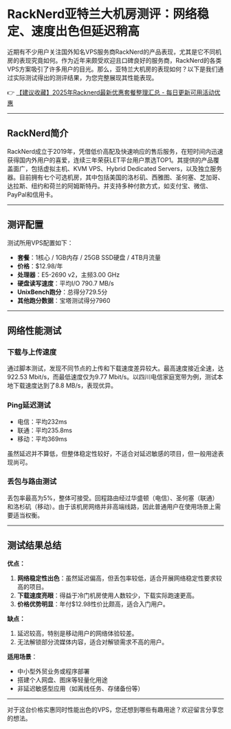 # RackNerd亚特兰大机房测评：网络稳定、速度出色但延迟稍高

近期有不少用户关注国外知名VPS服务商RackNerd的产品表现，尤其是它不同机房的表现究竟如何。作为近年来颇受欢迎且口碑良好的服务商，RackNerd的各类VPS方案吸引了许多用户的目光。那么，亚特兰大机房的表现如何？以下是我们通过实际测试得出的测评结果，为您完整展现其性能表现。

👉 [【建议收藏】2025年Racknerd最新优惠套餐整理汇总 - 每日更新可用活动优惠](https://bit.ly/Rack_Nerd)

---

## RackNerd简介

RackNerd成立于2019年，凭借低价高配及快速响应的售后服务，在短时间内迅速获得国内外用户的喜爱，连续三年荣获LET平台用户票选TOP1。其提供的产品覆盖面广，包括虚拟主机、KVM VPS、Hybrid Dedicated Servers，以及独立服务器。目前拥有七个可选机房，其中包括美国的洛杉矶、西雅图、圣何塞、芝加哥、达拉斯、纽约和荷兰的阿姆斯特丹。并支持多种付款方式，如支付宝、微信、PayPal和信用卡。

---

## 测评配置

测试所用VPS配置如下：
- **套餐**：1核心 / 1GB内存 / 25GB SSD硬盘 / 4TB月流量
- **价格**：$12.98/年
- **处理器**：E5-2690 v2，主频3.00 GHz
- **硬盘读写速度**：平均I/O 790.7 MB/s
- **UnixBench跑分**：总得分729.5分
- **其他跑分数据**：宝塔测试得分7960

---

## 网络性能测试

### 下载与上传速度
通过脚本测试，发现不同节点的上传和下载速度差异较大。最高速度接近全速，达922.53 Mbit/s，而最低速度仅为9.77 Mbit/s。以四川电信家庭宽带为例，测试本地下载速度达到了8.8 MB/s，表现优异。

### Ping延迟测试
- 电信：平均232ms
- 联通：平均235.8ms
- 移动：平均369ms

虽然延迟并不算低，但整体稳定性较好，不适合对延迟敏感的项目，但一般用途表现尚可。

### 丢包与路由测试
丢包率最高为5%，整体可接受。回程路由经过华盛顿（电信）、圣何塞（联通）和洛杉矶（移动）。由于该机房网络并非高端线路，因此普通用户在使用场景上需要适当权衡。

---

## 测试结果总结

**优点：**
1. **网络稳定性出色**：虽然延迟偏高，但丢包率较低，适合开展网络稳定性要求较高的项目。
2. **下载速度亮眼**：得益于冷门机房使用人数较少，下载实际跑速更高。
3. **价格优势明显**：年付$12.98性价比颇高，适合入门用户。

**缺点：**
1. 延迟较高，特别是移动用户的网络体验较差。
2. 无法解锁部分流媒体内容，适合对解锁需求不高的用户。

**适用场景**：
- 中小型外贸业务或程序部署
- 搭建个人网盘、图床等轻量化用途
- 非延迟敏感型应用（如离线任务、存储备份等）

---

对于这台价格实惠同时性能出色的VPS，您还想到哪些有趣用途？欢迎留言分享您的想法。
